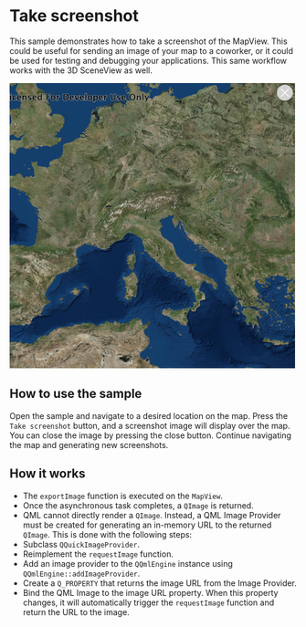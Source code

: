 # Take screenshot

This sample demonstrates how to take a screenshot of the MapView. This
could be useful for sending an image of your map to a coworker, or it
could be used for testing and debugging your applications. This same
workflow works with the 3D SceneView as well.

![](screenshot.png)

## How to use the sample

Open the sample and navigate to a desired location on the map. Press the
`Take screenshot` button, and a screenshot image will display over the
map. You can close the image by pressing the close button. Continue
navigating the map and generating new screenshots.

## How it works

  - The `exportImage` function is executed on the `MapView`.
  - Once the asynchronous task completes, a `QImage` is returned.
  - QML cannot directly render a `QImage`. Instead, a QML Image Provider
    must be created for generating an in-memory URL to the returned
    `QImage`. This is done with the following steps:
  - Subclass `QQuickImageProvider`.
  - Reimplement the `requestImage` function.
  - Add an image provider to the `QQmlEngine` instance using
    `QQmlEngine::addImageProvider`.
  - Create a `Q_PROPERTY` that returns the image URL from the Image
    Provider.
  - Bind the QML Image to the image URL property. When this property
    changes, it will automatically trigger the `requestImage` function
    and return the URL to the image.
